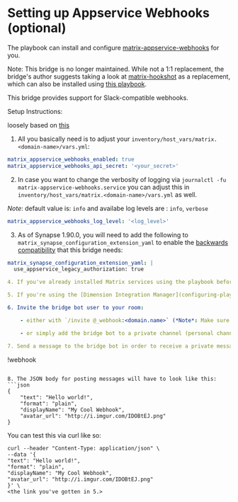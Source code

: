 # Setting up Appservice Webhooks (optional)

The playbook can install and configure [matrix-appservice-webhooks](https://github.com/turt2live/matrix-appservice-webhooks) for you.

Note: This bridge is no longer maintained. While not a 1:1 replacement, the bridge's author suggests taking a look at [matrix-hookshot](https://github.com/Half-Shot/matrix-hookshot) as a replacement, which can also be installed using [this playbook](configuring-playbook-bridge-hookshot.md).

This bridge provides support for Slack-compatible webhooks.

Setup Instructions:

loosely based on [this](https://github.com/turt2live/matrix-appservice-webhooks/blob/master/README.md)

1. All you basically need is to adjust your `inventory/host_vars/matrix.<domain-name>/vars.yml`:

```yaml
matrix_appservice_webhooks_enabled: true
matrix_appservice_webhooks_api_secret: '<your_secret>'
```

2. In case you want to change the verbosity of logging via `journalctl -fu matrix-appservice-webhooks.service`
you can adjust this in `inventory/host_vars/matrix.<domain-name>/vars.yml` as well.

*Note*: default value is: `info` and availabe log levels are : `info`, `verbose`

```yaml
matrix_appservice_webhooks_log_level: '<log_level>'
```

3. As of Synapse 1.90.0, you will need to add the following to `matrix_synapse_configuration_extension_yaml` to enable the [backwards compatibility](https://matrix-org.github.io/synapse/latest/upgrade#upgrading-to-v1900) that this bridge needs:
```yaml
matrix_synapse_configuration_extension_yaml: |
  use_appservice_legacy_authorization: true

4. If you've already installed Matrix services using the playbook before, you'll need to re-run it (`--tags=setup-all,start`). If not, proceed with [configuring other playbook services](configuring-playbook.md) and then with [Installing](installing.md). Get back to this guide once ready.

5. If you're using the [Dimension Integration Manager](configuring-playbook-dimension.md), you can configure the Webhooks bridge by opening the Dimension integration manager -> Settings -> Bridges and selecting edit action for "Webhook Bridge". Press "Add self-hosted Bridge" button and populate "Provisioning URL"  & "Shared Secret" values from `/matrix/appservice-webhooks/config/config.yaml` file's homeserver URL value and provisioning secret value, respectively.

6. Invite the bridge bot user to your room:

    - either with `/invite @_webhook:<domain.name>` (*Note*: Make sure you have administration permissions in your room)

    - or simply add the bridge bot to a private channel (personal channels imply you being an administrator)

7. Send a message to the bridge bot in order to receive a private message including the webhook link.
```
!webhook
```

8. The JSON body for posting messages will have to look like this:
```json
{
    "text": "Hello world!",
    "format": "plain",
    "displayName": "My Cool Webhook",
    "avatar_url": "http://i.imgur.com/IDOBtEJ.png"
}
```

You can test this via curl like so:

```
curl --header "Content-Type: application/json" \
--data '{
"text": "Hello world!",
"format": "plain",
"displayName": "My Cool Webhook",
"avatar_url": "http://i.imgur.com/IDOBtEJ.png"
}' \
<the link you've gotten in 5.>
```
